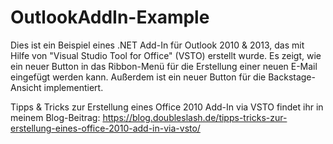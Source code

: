 # OutlookAddIn-Example
Dies ist ein Beispiel eines .NET Add-In für Outlook 2010 & 2013, das mit Hilfe von "Visual Studio Tool for Office" (VSTO) erstellt wurde.
Es zeigt, wie ein neuer Button in das Ribbon-Menü für die Erstellung einer neuen E-Mail eingefügt werden kann. Außerdem ist ein neuer Button für die Backstage-Ansicht implementiert.

Tipps & Tricks zur Erstellung eines Office 2010 Add-In via VSTO findet ihr in meinem Blog-Beitrag: https://blog.doubleslash.de/tipps-tricks-zur-erstellung-eines-office-2010-add-in-via-vsto/